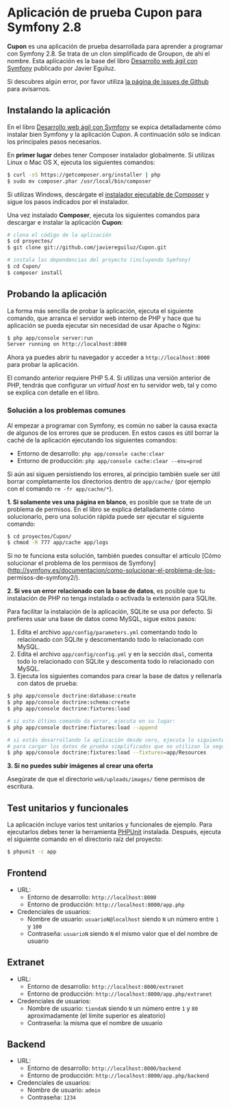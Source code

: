 Aplicación de prueba Cupon para Symfony 2.8
===========================================

**Cupon** es una aplicación de prueba desarrollada para aprender a programar con
Symfony 2.8. Se trata de un clon simplificado de Groupon, de ahí el nombre.
Esta aplicación es la base del libro [Desarrollo web ágil con Symfony](http://www.symfony.es/libro/)
publicado por Javier Eguiluz.

Si descubres algún error, por favor utiliza [la página de issues de
Github](https://github.com/javiereguiluz/Cupon/issues) para avisarnos.

Instalando la aplicación
------------------------

En el libro [Desarrollo web ágil con Symfony](http://www.symfony.es/libro/) se
expica detalladamente cómo instalar bien Symfony y la aplicación Cupon. A
continuación sólo se indican los principales pasos necesarios.

En **primer lugar** debes tener Composer instalador globalmente. Si utilizas
Linux o Mac OS X, ejecuta los siguientes comandos:

```bash
$ curl -sS https://getcomposer.org/installer | php
$ sudo mv composer.phar /usr/local/bin/composer
```

Si utilizas Windows, descárgate el [instalador ejecutable de
Composer](https://getcomposer.org/download) y sigue los pasos indicados por el
instalador.

Una vez instalado **Composer**, ejecuta los siguientes comandos para descargar e
instalar la aplicación **Cupon**:

```bash
# clona el código de la aplicación
$ cd proyectos/
$ git clone git://github.com/javiereguiluz/Cupon.git

# instala las dependencias del proyecto (incluyendo Symfony)
$ cd Cupon/
$ composer install
```

Probando la aplicación
----------------------

La forma más sencilla de probar la aplicación, ejecuta el siguiente comando, que
arranca el servidor web interno de PHP y hace que tu aplicación se pueda
ejecutar sin necesidad de usar Apache o Nginx:

```bash
$ php app/console server:run
Server running on http://localhost:8000
```

Ahora ya puedes abrir tu navegador y acceder a `http://localhost:8000` para
probar la aplicación.

El comando anterior requiere PHP 5.4. Si utilizas una versión anterior de PHP,
tendrás que configurar un *virtual host* en tu servidor web, tal y como se
explica con detalle en el libro.

### Solución a los problemas comunes

Al empezar a programar con Symfony, es común no saber la causa exacta de algunos
de los errores que se producen. En estos casos es útil borrar la caché de la
aplicación ejecutando los siguientes comandos:

  * Entorno de desarrollo: `php app/console cache:clear`
  * Entorno de producción: `php app/console cache:clear --env=prod`

Si aún así siguen persistiendo los errores, al principio también suele ser útil
borrar completamente los directorios dentro de `app/cache/` (por ejemplo con el
comando `rm -fr app/cache/*`).

**1. Si solamente ves una página en blanco**, es posible que se trate de un
problema de permisos. En el libro se explica detalladamente cómo solucionarlo,
pero una solución rápida puede ser ejecutar el siguiente comando:

```bash
$ cd proyectos/Cupon/
$ chmod -R 777 app/cache app/logs
```

Si no te funciona esta solución, también puedes consultar el artículo [Cómo
solucionar el problema de los permisos de
Symfony](http://symfony.es/documentacion/como-solucionar-el-problema-de-los-
permisos-de-symfony2/).

**2. Si ves un error relacionado con la base de datos**, es posible que tu
instalación de PHP no tenga instalada o activada la extensión para SQLite.

Para facilitar la instalación de la aplicación, SQLite se usa por defecto. Si
prefieres usar una base de datos como MySQL, sigue estos pasos:

  1. Edita el archivo `app/config/parameters.yml` comentando todo lo relacionado
     con SQLite y descomentando todo lo relacionado con MySQL.
  2. Edita el archivo `app/config/config.yml` y en la sección `dbal`, comenta
     todo lo relacionado con SQLite y descomenta todo lo relacionado con MySQL.
  3. Ejecuta los siguientes comandos para crear la base de datos y rellenarla
     con datos de prueba:

```bash
$ php app/console doctrine:database:create
$ php app/console doctrine:schema:create
$ php app/console doctrine:fixtures:load

# si este último comando da error, ejecuta en su lugar:
$ php app/console doctrine:fixtures:load --append

# si estás desarrollando la aplicación desde cero, ejecuta lo siguiente
# para cargar los datos de prueba simplificados que no utilizan la seguridad
$ php app/console doctrine:fixtures:load --fixtures=app/Resources
```

**3. Si no puedes subir imágenes al crear una oferta**

Asegúrate de que el directorio `web/uploads/images/` tiene permisos de escritura.

Test unitarios y funcionales
----------------------------

La aplicación incluye varios test unitarios y funcionales de ejemplo. Para
ejecutarlos debes tener la herramienta
[PHPUnit](https://github.com/sebastianbergmann/phpunit/) instalada. Después,
ejecuta el siguiente comando en el directorio raíz del proyecto:

```bash
$ phpunit -c app
```

Frontend
--------

  * URL:
    * Entorno de desarrollo: `http://localhost:8000`
    * Entorno de producción: `http://localhost:8000/app.php`
  * Credenciales de usuarios:
    * Nombre de usuario: `usuarioN@localhost` siendo `N` un número entre `1` y `100`
    * Contraseña: `usuarioN` siendo `N` el mismo valor que el del nombre de usuario

Extranet
--------

  * URL:
    * Entorno de desarrollo: `http://localhost:8000/extranet`
    * Entorno de producción: `http://localhost:8000/app.php/extranet`
  * Credenciales de usuarios:
    * Nombre de usuario: `tiendaN` siendo `N` un número entre `1` y `80` aproximadamente
    (el límite superior es aleatorio)
    * Contraseña: la misma que el nombre de usuario

Backend
-------

  * URL:
    * Entorno de desarrollo: `http://localhost:8000/backend`
    * Entorno de producción: `http://localhost:8000/app.php/backend`
  * Credenciales de usuarios:
    * Nombre de usuario: `admin`
    * Contraseña: `1234`

